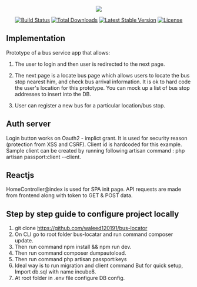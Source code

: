 <p align="center"><img src="https://laravel.com/assets/img/components/logo-laravel.svg"></p>

<p align="center">
<a href="https://travis-ci.org/laravel/framework"><img src="https://travis-ci.org/laravel/framework.svg" alt="Build Status"></a>
<a href="https://packagist.org/packages/laravel/framework"><img src="https://poser.pugx.org/laravel/framework/d/total.svg" alt="Total Downloads"></a>
<a href="https://packagist.org/packages/laravel/framework"><img src="https://poser.pugx.org/laravel/framework/v/stable.svg" alt="Latest Stable Version"></a>
<a href="https://packagist.org/packages/laravel/framework"><img src="https://poser.pugx.org/laravel/framework/license.svg" alt="License"></a>
</p>

## Implementation

Prototype of a bus service app that allows:

1) The user to login and then user is redirected to the next page.

2) The next page is a locate bus page which allows users to locate the bus stop nearest him, and check bus arrival information. It is ok to hard code the user's location for this prototype. You can mock up a list of bus stop addresses to insert into the DB.

3) User can register a new bus for a particular location/bus stop.

## Auth server

Login button works on Oauth2 - implict grant. It is used for security reason (protection from XSS and CSRF). Client id is hardcoded for this example. Sample client can be created by running following artisan command : php artisan passport:client --client.

## Reactjs

HomeController@index is used for SPA init page. API requests are made from frontend along with token to GET & POST data.

## Step by step guide to configure project locally

1) git clone https://github.com/waleed120191/bus-locator
2) On CLI go to root folder bus-locatar and run command composer update.
3) Then run command npm install && npm run dev.
4) Then run command composer dumpautoload.
5) Then run command php artisan passport:keys
6) Ideal way is to run migration and client command But for quick setup, Import db.sql with name incube8.
7) At root folder in .env file configure DB config.



